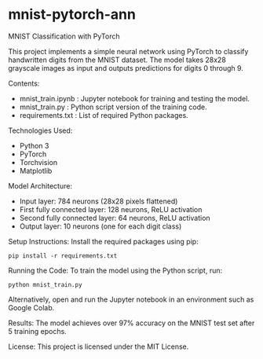 # mnist-pytorch-ann
MNIST Classification with PyTorch

This project implements a simple neural network using PyTorch to classify handwritten digits from the MNIST dataset. 
The model takes 28x28 grayscale images as input and outputs predictions for digits 0 through 9.

Contents:
- mnist_train.ipynb : Jupyter notebook for training and testing the model.
- mnist_train.py : Python script version of the training code.
- requirements.txt : List of required Python packages.

Technologies Used:
- Python 3
- PyTorch
- Torchvision
- Matplotlib

Model Architecture:
- Input layer: 784 neurons (28x28 pixels flattened)
- First fully connected layer: 128 neurons, ReLU activation
- Second fully connected layer: 64 neurons, ReLU activation
- Output layer: 10 neurons (one for each digit class)

Setup Instructions:
Install the required packages using pip:

    pip install -r requirements.txt

Running the Code:
To train the model using the Python script, run:

    python mnist_train.py

Alternatively, open and run the Jupyter notebook in an environment such as Google Colab.

Results:
The model achieves over 97% accuracy on the MNIST test set after 5 training epochs.

License:
This project is licensed under the MIT License.

